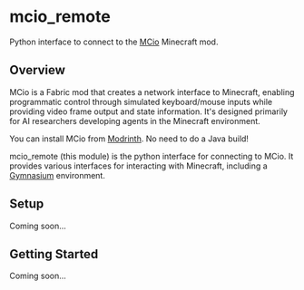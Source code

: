 # mcio_remote

Python interface to connect to the [MCio](https://github.com/twoturtles/MCio) Minecraft mod.


## Overview

MCio is a Fabric mod that creates a network interface to Minecraft, enabling programmatic control through simulated keyboard/mouse inputs while providing video frame output and state information. It's designed primarily for AI researchers developing agents in the Minecraft environment.

You can install MCio from [Modrinth](https://modrinth.com/user/TwoTurtles). No need to do a Java build!

mcio_remote (this module) is the python interface for connecting to MCio. It provides various interfaces for interacting with Minecraft, including a [Gymnasium](https://gymnasium.farama.org/) environment.

## Setup
Coming soon...

## Getting Started
Coming soon...
